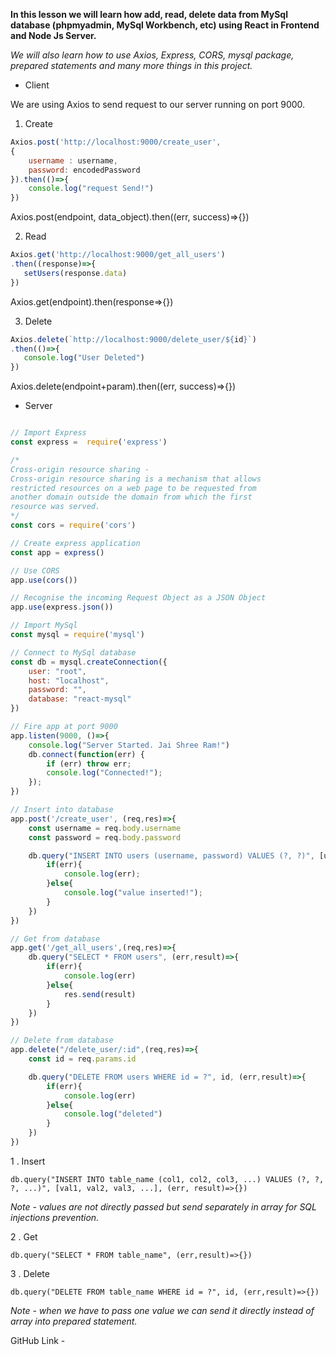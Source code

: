 **In this lesson we will learn how add, read, delete data from MySql database (phpmyadmin, MySql Workbench, etc) using React in Frontend and Node Js Server.**

_We will also learn how to use Axios, Express, CORS, mysql package, prepared statements and many more things in this project._

- Client

We are using Axios to send request to our server running on port 9000.


1. Create
```javascript
Axios.post('http://localhost:9000/create_user', 
{
    username : username,
    password: encodedPassword
}).then(()=>{
    console.log("request Send!")
})
```
Axios.post(endpoint, data_object).then((err, success)=>{})


2. Read  
```javascript
Axios.get('http://localhost:9000/get_all_users')
.then((response)=>{
   setUsers(response.data)
})
```
Axios.get(endpoint).then(response=>{})


3. Delete
```javascript
Axios.delete(`http://localhost:9000/delete_user/${id}`)
.then(()=>{
   console.log("User Deleted")
})
```
Axios.delete(endpoint+param).then((err, success)=>{})


- Server

```javascript

// Import Express
const express =  require('express')

/* 
Cross-origin resource sharing - 
Cross-origin resource sharing is a mechanism that allows
restricted resources on a web page to be requested from
another domain outside the domain from which the first
resource was served.
*/
const cors = require('cors')

// Create express application
const app = express()

// Use CORS
app.use(cors())

// Recognise the incoming Request Object as a JSON Object
app.use(express.json())

// Import MySql
const mysql = require('mysql')

// Connect to MySql database
const db = mysql.createConnection({
    user: "root",
    host: "localhost",
    password: "",
    database: "react-mysql"
})

// Fire app at port 9000
app.listen(9000, ()=>{
    console.log("Server Started. Jai Shree Ram!")
    db.connect(function(err) {
        if (err) throw err;
        console.log("Connected!");
    });
})

// Insert into database
app.post('/create_user', (req,res)=>{
    const username = req.body.username
    const password = req.body.password

    db.query("INSERT INTO users (username, password) VALUES (?, ?)", [username, password], (err, result)=>{
        if(err){
            console.log(err);
        }else{
            console.log("value inserted!");
        }
    })
})

// Get from database
app.get('/get_all_users',(req,res)=>{
    db.query("SELECT * FROM users", (err,result)=>{
        if(err){
            console.log(err)
        }else{
            res.send(result)
        }
    })
})

// Delete from database
app.delete("/delete_user/:id",(req,res)=>{
    const id = req.params.id

    db.query("DELETE FROM users WHERE id = ?", id, (err,result)=>{
        if(err){
            console.log(err)
        }else{
            console.log("deleted")
        }
    })
})
```

1 . Insert 

`db.query("INSERT INTO table_name (col1, col2, col3, ...) VALUES (?, ?, ?, ...)", [val1, val2, val3, ...], (err, result)=>{})`

_Note - values are not directly passed but send separately in array for SQL injections prevention._

2 . Get

`db.query("SELECT * FROM table_name", (err,result)=>{})`

3 . Delete

`db.query("DELETE FROM table_name WHERE id = ?", id, (err,result)=>{})`

_Note - when we have to pass one value we can send it directly instead of array into prepared statement._


GitHub Link - 
